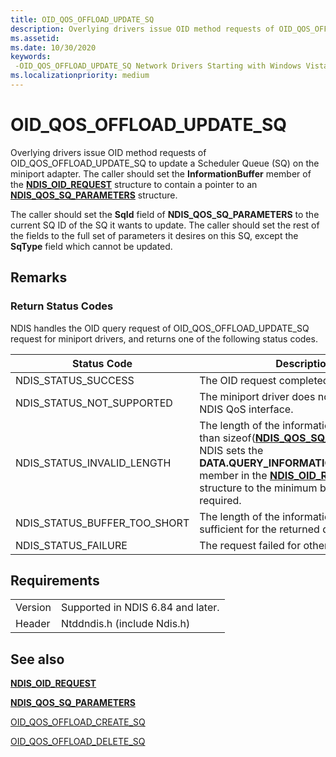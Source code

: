 ```yaml
---
title: OID_QOS_OFFLOAD_UPDATE_SQ
description: Overlying drivers issue OID method requests of OID_QOS_OFFLOAD_UPDATE_SQ to update a Scheduler Queue (SQ) on the miniport adapter.
ms.assetid:
ms.date: 10/30/2020
keywords: 
 -OID_QOS_OFFLOAD_UPDATE_SQ Network Drivers Starting with Windows Vista
ms.localizationpriority: medium
---
```


# OID_QOS_OFFLOAD_UPDATE_SQ

Overlying drivers issue OID method requests of OID_QOS_OFFLOAD_UPDATE_SQ to update a Scheduler Queue (SQ) on the miniport adapter. The caller should set the **InformationBuffer** member of the [**NDIS_OID_REQUEST**](/windows-hardware/drivers/ddi/ndis/ns-ndis-_ndis_oid_request) structure to contain a pointer to an [**NDIS_QOS_SQ_PARAMETERS**](/windows-hardware/drivers/ddi/ntddndis/ns-ntddndis-ndis_qos_sq_parameters) structure.

The caller should set the **SqId** field of **NDIS_QOS_SQ_PARAMETERS** to the current SQ ID of the SQ it wants to update. The caller should set the rest of the fields to the full set of parameters it desires on this SQ, except the **SqType** field which cannot be updated.

## Remarks

### Return Status Codes

NDIS handles the OID query request of OID_QOS_OFFLOAD_UPDATE_SQ request for miniport drivers, and returns one of the following status codes.

|Status Code|Description|
|--- |--- |
|NDIS_STATUS_SUCCESS|The OID request completed successfully.|
|NDIS_STATUS_NOT_SUPPORTED|The miniport driver does not support the NDIS QoS interface.|
|NDIS_STATUS_INVALID_LENGTH|The length of the information buffer is less than sizeof([**NDIS_QOS_SQ_PARAMETERS**](/windows-hardware/drivers/ddi/ntddndis/ns-ntddndis-ndis_qos_sq_parameters)). NDIS sets the **DATA.QUERY_INFORMATION.BytesNeeded** member in the [**NDIS_OID_REQUEST**](windows-hardware/drivers/ddi/ndis/ns-ndis-_ndis_oid_request) structure to the minimum buffer size that is required.|
|NDIS_STATUS_BUFFER_TOO_SHORT|The length of the information buffer is not sufficient for the returned data.|
|NDIS_STATUS_FAILURE|The request failed for other reasons.|

 

## Requirements

|||
|--- |--- |
|Version|Supported in NDIS 6.84 and later.|
|Header|Ntddndis.h (include Ndis.h)|

## See also

[**NDIS\_OID\_REQUEST**](https://docs.microsoft.com/windows-hardware/drivers/ddi/ndis/ns-ndis-_ndis_oid_request)

[**NDIS_QOS_SQ_PARAMETERS**](/windows-hardware/drivers/ddi/ntddndis/ns-ntddndis-ndis_qos_sq_parameters)

[OID_QOS_OFFLOAD_CREATE_SQ](oid-qos-offload-create-sq.md)

[OID_QOS_OFFLOAD_DELETE_SQ](oid-qos-offload-delete-sq.md)


 
